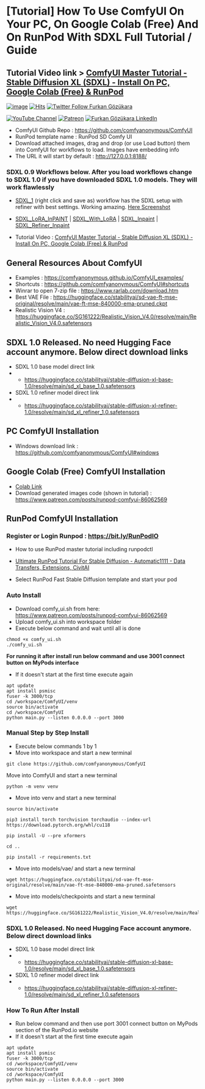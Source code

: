 # [Tutorial] How To Use ComfyUI On Your PC, On Google Colab (Free) And On RunPod With SDXL Full Tutorial / Guide
## Tutorial Video link > [ComfyUI Master Tutorial - Stable Diffusion XL (SDXL) - Install On PC, Google Colab (Free) & RunPod](https://youtu.be/FnMHbhvWUhE)
 
[![image](https://img.shields.io/discord/772774097734074388?label=Discord&logo=discord)](https://discord.com/servers/software-engineering-courses-secourses-772774097734074388) [![Hits](https://hits.seeyoufarm.com/api/count/incr/badge.svg?url=https%3A%2F%2Fgithub.com%2FFurkanGozukara%2FStable-Diffusion%2Fedit%2Fmain%2FTutorials%2FHow-To-Use-ComfyUI-On-Your-PC-On-RunPod-On-Colab-With-SDXL.md&count_bg=%2379C83D&title_bg=%239E0F0F&icon=apachespark.svg&icon_color=%23E7E7E7&title=views&edge_flat=false)](https://hits.seeyoufarm.com) [![Twitter Follow Furkan Gözükara](https://img.shields.io/badge/Twitter-Follow%20Me-1DA1F2?style=for-the-badge&logo=twitter&logoColor=white)](https://twitter.com/GozukaraFurkan)

[![YouTube Channel](https://img.shields.io/badge/YouTube-SECourses-C50C0C?style=for-the-badge&logo=youtube)](https://www.youtube.com/SECourses) [![Patreon](https://img.shields.io/badge/Patreon-Support%20Me-F2EB0E?style=for-the-badge&logo=patreon)](https://www.patreon.com/SECourses) [![Furkan Gözükara LinkedIn](https://img.shields.io/badge/LinkedIn-Follow%20Me-0077B5?style=for-the-badge&logo=linkedin&logoColor=white)](https://www.linkedin.com/in/furkangozukara/) 

* ComfyUI Github Repo : https://github.com/comfyanonymous/ComfyUI
* RunPod template name : RunPod SD Comfy UI
* Download attached images, drag and drop (or use Load button) them into ComfyUI for workflows to load. Images have embedding info
* The URL it will start by default : http://127.0.0.1:8188/

### SDXL 0.9 Workflows below. After you load workflows change to SDXL 1.0 if you have downloaded SDXL 1.0 models. They will work flawlessly 
* [SDXL_1](https://github.com/FurkanGozukara/Stable-Diffusion/assets/19240467/30bc9a89-fd0f-4f07-bdcf-c2e12485db15) (right click and save as) workflow has the SDXL setup with refiner with best settings. Working amazing. [Here Screenshot](https://cdn-uploads.huggingface.co/production/uploads/6345bd89fe134dfd7a0dba40/SyUZbhotUgR2qOP0OQ678.png)
* [SDXL_LoRA_InPAINT](https://github.com/FurkanGozukara/Stable-Diffusion/assets/19240467/6c837b3d-fa62-44cb-8582-7b3cb8c5d513) | [SDXL_With_LoRA](https://github.com/FurkanGozukara/Stable-Diffusion/assets/19240467/b4cad1c3-a779-4d08-b414-fd51345ff320) | [SDXL_Inpaint](https://github.com/FurkanGozukara/Stable-Diffusion/assets/19240467/887ab302-98db-4df3-992e-fc7be991f905) | [SDXL_Refiner_Inpaint](https://github.com/FurkanGozukara/Stable-Diffusion/assets/19240467/c2ae4046-875e-43da-869a-f111bbb0c34d)

* Tutorial Video : [ComfyUI Master Tutorial - Stable Diffusion XL (SDXL) - Install On PC, Google Colab (Free) & RunPod](https://youtu.be/FnMHbhvWUhE)


## General Resources About ComfyUI

* Examples : https://comfyanonymous.github.io/ComfyUI_examples/
* Shortcuts : https://github.com/comfyanonymous/ComfyUI#shortcuts
* Winrar to open 7-zip file : https://www.rarlab.com/download.htm
* Best VAE File : https://huggingface.co/stabilityai/sd-vae-ft-mse-original/resolve/main/vae-ft-mse-840000-ema-pruned.ckpt
* Realistic Vision V4 : https://huggingface.co/SG161222/Realistic_Vision_V4.0/resolve/main/Realistic_Vision_V4.0.safetensors

## SDXL 1.0 Released. No need Hugging Face account anymore. Below direct download links
* SDXL 1.0 base model direct link
* * https://huggingface.co/stabilityai/stable-diffusion-xl-base-1.0/resolve/main/sd_xl_base_1.0.safetensors
* SDXL 1.0 refiner model direct link
* * https://huggingface.co/stabilityai/stable-diffusion-xl-refiner-1.0/resolve/main/sd_xl_refiner_1.0.safetensors  

## PC ComfyUI Installation

* Windows download link : https://github.com/comfyanonymous/ComfyUI#windows

## Google Colab (Free) ComfyUI Installation

* [Colab Link](https://github.com/FurkanGozukara/Stable-Diffusion/blob/main/ColabNotebooks/comfyui_SDXL_colab.ipynb)
* Download generated images code (shown in tutorial) : https://www.patreon.com/posts/runpod-comfyui-86062569

## RunPod ComfyUI Installation

### Register or Login Runpod : https://bit.ly/RunPodIO

* How to use RunPod master tutorial including runpodctl
* [Ultimate RunPod Tutorial For Stable Diffusion - Automatic1111 - Data Transfers, Extensions, CivitAI](https://youtu.be/QN1vdGhjcRc)

* Select RunPod Fast Stable Diffusion template and start your pod

### Auto Install

* Download comfy_ui.sh from here: https://www.patreon.com/posts/runpod-comfyui-86062569
* Upload comfy_ui.sh into workspace folder
* Execute below command and wait until all is done

```
chmod +x comfy_ui.sh
./comfy_ui.sh
```

**For running it after install run below command and use 3001 connect button on MyPods interface**
* If it doesn't start at the first time execute again

```
apt update
apt install psmisc
fuser -k 3000/tcp
cd /workspace/ComfyUI/venv
source bin/activate
cd /workspace/ComfyUI
python main.py --listen 0.0.0.0 --port 3000
```

### Manual Step by Step Install

* Execute below commands 1 by 1
* Move into workspace and start a new terminal

```
git clone https://github.com/comfyanonymous/ComfyUI
```

Move into ComfyUI and start a new terminal

```
python -m venv venv
```

* Move into venv and start a new terminal

```
source bin/activate
```

```
pip3 install torch torchvision torchaudio --index-url https://download.pytorch.org/whl/cu118
```

```
pip install -U --pre xformers
```

```
cd ..
```

```
pip install -r requirements.txt
```

* Move into models/vae/ and start a new terminal

```
wget https://huggingface.co/stabilityai/sd-vae-ft-mse-original/resolve/main/vae-ft-mse-840000-ema-pruned.safetensors
```

* Move into models/checkpoints and start a new terminal

```
wget https://huggingface.co/SG161222/Realistic_Vision_V4.0/resolve/main/Realistic_Vision_V4.0.safetensors
```

### SDXL 1.0 Released. No need Hugging Face account anymore. Below direct download links
* SDXL 1.0 base model direct link
* * https://huggingface.co/stabilityai/stable-diffusion-xl-base-1.0/resolve/main/sd_xl_base_1.0.safetensors
* SDXL 1.0 refiner model direct link
* * https://huggingface.co/stabilityai/stable-diffusion-xl-refiner-1.0/resolve/main/sd_xl_refiner_1.0.safetensors  

### How To Run After Install

* Run below command and then use port 3001 connect button on MyPods section of the RunPod.io website
* If it doesn't start at the first time execute again
```
apt update
apt install psmisc
fuser -k 3000/tcp
cd /workspace/ComfyUI/venv
source bin/activate
cd /workspace/ComfyUI
python main.py --listen 0.0.0.0 --port 3000
```


